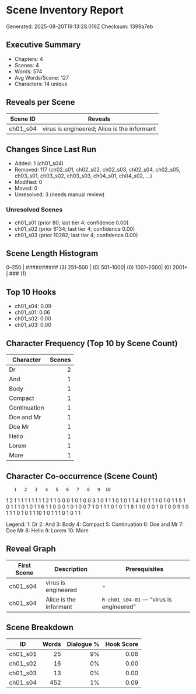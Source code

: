 # Scene Inventory Report
Generated: 2025-08-20T19:13:28.019Z
Checksum: 1399a7eb

## Executive Summary
- Chapters: 4
- Scenes: 4
- Words: 574
- Avg Words/Scene: 127
- Characters: 14 unique

## Reveals per Scene
| Scene ID | Reveals |
|----------|---------|
| ch01_s04 | virus is engineered; Alice is the informant |

## Changes Since Last Run
- Added: 1 (ch01_s04)
- Removed: 117 (ch02_s01, ch02_s02, ch02_s03, ch02_s04, ch02_s05, ch03_s01, ch03_s02, ch03_s03, ch04_s01, ch04_s02, …)
- Modified: 0 
- Moved: 0 
- Unresolved: 3 (needs manual review)

### Unresolved Scenes
- ch01_s01 (prior 80; last tier 4; confidence 0.00)
- ch01_s02 (prior 6134; last tier 4; confidence 0.00)
- ch01_s03 (prior 10282; last tier 4; confidence 0.00)

## Scene Length Histogram
0–250   | ########## (3)
251–500 |            (0)
501–1000|            (0)
1001–2000|            (0)
2001+   | ###        (1)

## Top 10 Hooks
- ch01_s04: 0.09
- ch01_s01: 0.06
- ch01_s02: 0.00
- ch01_s03: 0.00

## Character Frequency (Top 10 by Scene Count)
| Character | Scenes |
|-----------|-------:|
| Dr | 2 |
| And | 1 |
| Body | 1 |
| Compact | 1 |
| Continuation | 1 |
| Doe and Mr | 1 |
| Doe Mr | 1 |
| Hello | 1 |
| Lorem | 1 |
| More | 1 |

## Character Co-occurrence (Scene Count)
       1   2   3   4   5   6   7   8   9  10
  1   2   1   1   1   1   1   1   1   1   1
  2   1   1   0   0   0   1   0   1   0   0
  3   1   0   1   1   1   0   1   0   1   1
  4   1   0   1   1   1   0   1   0   1   1
  5   1   0   1   1   1   0   1   0   1   1
  6   1   1   0   0   0   1   0   1   0   0
  7   1   0   1   1   1   0   1   0   1   1
  8   1   1   0   0   0   1   0   1   0   0
  9   1   0   1   1   1   0   1   0   1   1
 10   1   0   1   1   1   0   1   0   1   1

Legend:
 1: Dr
 2: And
 3: Body
 4: Compact
 5: Continuation
 6: Doe and Mr
 7: Doe Mr
 8: Hello
 9: Lorem
10: More

## Reveal Graph
| First Scene | Description | Prerequisites |
|-------------|------------|---------------|
| ch01_s04 | virus is engineered | - |
| ch01_s04 | Alice is the informant | <span title="virus is engineered"><code>R-ch01_s04-01</code> — “virus is engineered”</span> |

## Scene Breakdown
| ID | Words | Dialogue % | Hook Score |
|----|------:|-----------:|-----------:|
| ch01_s01 | 25 | 9% | 0.06 |
| ch01_s02 | 16 | 0% | 0.00 |
| ch01_s03 | 13 | 0% | 0.00 |
| ch01_s04 | 452 | 1% | 0.09 |
